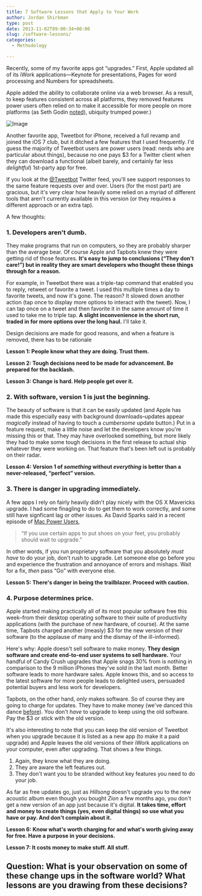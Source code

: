 ```yaml
---
title: 7 Software Lessons that Apply to Your Work
author: Jordan Shirkman
type: post
date: 2013-11-02T09:00:34+00:00
slug: /software-lessons/
categories:
  - Methodology

---
```

Recently, some of my favorite apps got &#8220;upgrades.&#8221; First, Apple updated all of its iWork applications—Keynote for presentations, Pages for word processing and Numbers for spreadsheets.

Apple added the ability to collaborate online via a web browser. As a result, to keep features consistent across all platforms, they removed features power users often relied on to make it accessible for more people on more platforms (as Seth Godin [noted](http://sethgodin.typepad.com/seths_blog/2013/10/when-free-collides-with-powerful.html)), ubiquity trumped power.)

![Image](/images/Resposive-design-media.jpeg) 

Another favorite app, Tweetbot for iPhone, received a full revamp and joined the iOS 7 club, but it ditched a few features that I used frequently. I'd guess the majority of Tweetbot users are power users (read: nerds who are particular about things), because no one pays $3 for a Twitter client when they can download a functional (albeit barely, and certainly far less _delightful_) 1st-party app for free.

If you look at the [@Tweetbot](http://twitter.com/tweetbot) Twitter feed, you'll see support responses to the same feature requests over and over. Users (for the most part) are gracious, but it's very clear how heavily some relied on a myriad of different tools that aren't currently available in this version (or they requires a different approach or an extra tap).

A few thoughts: <!--more-->

### 1. Developers aren't dumb.

They make programs that run on computers, so they are probably sharper than the average bear. Of course Apple and Tapbots knew they were getting rid of those features. **It's easy to jump to conclusions (&#8220;They don't care!&#8221;) but in reality they are smart developers who thought these things through for a reason.**

For example, in Tweetbot there was a triple-tap command that enabled you to reply, retweet or favorite a tweet. I used this multiple times a day to favorite tweets, and now it's gone. The reason? It slowed down another action (tap once to display more options to interact with the tweet). Now, I can tap once on a tweet and then favorite it in the same amount of time it used to take me to triple tap. **A slight inconvenience in the short run, traded in for more options over the long haul.** I'll take it.

Design decisions are made for good reasons, and when a feature is removed, there has to be rationale

**Lesson 1: People know what they are doing. Trust them.**

**Lesson 2: Tough decisions need to be made for advancement. Be prepared for the backlash.**

**Lesson 3: Change is hard. Help people get over it.**

### 2. With software, version 1 is just the beginning.

The beauty of software is that it can be easily updated (and Apple has made this especially easy with background downloads–updates appear _magically_ instead of having to touch a _cumbersome_ update button.) Put in a feature request, make a little noise and let the developers know you're missing this or that. They may have overlooked something, but more likely they had to make some tough decisions in the first release to actual ship whatever they were working on. That feature that's been left out is probably on their radar.

**Lesson 4: Version 1 of _something_ without _everything_ is better than a never-released, &#8220;perfect&#8221; version.**

### 3. There is danger in upgrading immediately.

A few apps I rely on fairly heavily didn't play nicely with the OS X Mavericks upgrade. I had some finagling to do to get them to work correctly, and some still have signficant lag or other issues. As David Sparks said in a recent episode of [Mac Power Users](http://www.macpowerusers.com/2013/10/20/mac-power-users-160-getting-read-for-mavericks/),

> &#8220;If you use certain apps to put shoes on your feet, you probably should wait to upgrade.&#8221;

In other words, if you run proprietary software that you absolutely _must have_ to do your job, don't rush to upgrade. Let someone else go before you and experience the frustration and annoyance of errors and mishaps. Wait for a fix, _then_ pass &#8220;Go&#8221; with everyone else.

**Lesson 5: There's danger in being the trailblazer. Proceed with caution.**

### 4. Purpose determines price.

Apple started making practically all of its most popular software free this week–from their desktop operating software to their suite of productivity applications (with the purchase of new hardware, of course). At the same time, Tapbots charged another (measly) $3 for the new version of their software (to the applause of many and the dismay of the ill-informed).

Here's why: Apple doesn't sell software to make money. **They design software and create end-to-end user systems to sell hardware.** Your handful of Candy Crush upgrades that Apple snags 30% from is nothing in comparison to the 9 million iPhones they've sold in the last month. Better software leads to more hardware sales. Apple knows this, and so access to the latest software for more people leads to delighted users, persuaded potential buyers and less work for developers.

Tapbots, on the other hand, _only_ makes software. So of course they are going to charge for updates. They have to make money (we've danced this dance [before](https://jshirk.com/blog/pay-for-apps)). You don't _have_ to upgrade to keep using the old software. Pay the $3 or stick with the old version.

It's also interesting to note that you can keep the old version of Tweetbot when you upgrade because it is listed as a new app (to make it a paid upgrade) and Apple leaves the old versions of their iWork applications on your computer, even after upgrading. That shows a few things.

  1. Again, they know what they are doing.
  2. They are aware the left features out.
  3. They don't want you to be stranded without key features you need to do your job.

As far as free updates go, just as _Hillsong_ doesn't upgrade you to the new acoustic album even though you bought _Zion_ a few months ago, you don't get a new version of an app just because it's digital. **It takes time, effort and money to create things (yes, even digital things) so use what you have or pay. And don't complain about it.**

**Lesson 6: Know what's worth charging for and what's worth giving away for free. Have a purpose in your decisions.**

**Lesson 7: It costs money to make stuff. All stuff.**

## Question: What is your observation on some of these change ups in the software world? What lessons are you drawing from these decisions?
